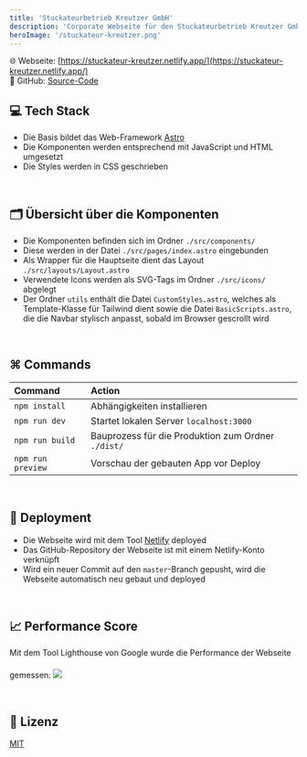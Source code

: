 ```yaml
---
title: 'Stuckateurbetrieb Kreutzer GmbH'
description: 'Corporate Webseite für den Stuckateurbetrieb Kreutzer GmbH, entwickelt mit dem Astro Webframework'
heroImage: '/stuckateur-kreutzer.png'
---
```


🌐 Webseite: [https://stuckateur-kreutzer.netlify.app/](https://stuckateur-kreutzer.netlify.app/) <br />
📁 GitHub: [Source-Code](https://github.com/kreutzermaik/stuckateur-kreutzer)
## 💻 Tech Stack
- Die Basis bildet das Web-Framework [Astro](https://astro.build/)
- Die Komponenten werden entsprechend mit JavaScript und HTML umgesetzt
- Die Styles werden in CSS geschrieben

<br />

## 🗂️ Übersicht über die Komponenten
- Die Komponenten befinden sich im Ordner `./src/components/`
- Diese werden in der Datei `./src/pages/index.astro` eingebunden
- Als Wrapper für die Hauptseite dient das Layout `./src/layouts/Layout.astro`
- Verwendete Icons werden als SVG-Tags im Ordner `./src/icons/` abgelegt
- Der Ordner `utils` enthält die Datei `CustomStyles.astro`, welches als Template-Klasse für Tailwind dient sowie die Datei `BasicScripts.astro`, die die Navbar stylisch anpasst, sobald im Browser gescrollt wird

<br />

## ⌘ Commands

| Command                   | Action                                             |
| :------------------------ |:---------------------------------------------------|
| `npm install`             | Abhängigkeiten installieren                        |
| `npm run dev`             | Startet lokalen Server `localhost:3000`            |
| `npm run build`           | Bauprozess für die Produktion zum Ordner `./dist/` |
| `npm run preview`         | Vorschau der gebauten App vor Deploy               |

<br />

## 🚀 Deployment
- Die Webseite wird mit dem Tool [Netlify](https://www.netlify.com/) deployed
- Das GitHub-Repository der Webseite ist mit einem Netlify-Konto verknüpft
- Wird ein neuer Commit auf den `master`-Branch gepusht, wird die Webseite automatisch neu gebaut und deployed

<br />

## 📈 Performance Score
Mit dem Tool Lighthouse von Google wurde die Performance der Webseite gemessen: 
<img src="/lighthouse-score.png" style="margin-top: 20px;">

<br />

## 📝 Lizenz
[MIT](https://choosealicense.com/licenses/mit/)
